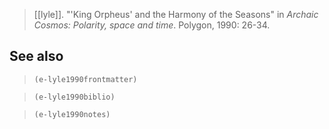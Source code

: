 > [[lyle]]. "'King Orpheus' and the Harmony of the Seasons" in *Archaic Cosmos: Polarity, space and time*. Polygon, 1990: 26-34.
## See also
> `(e-lyle1990frontmatter)`

> `(e-lyle1990biblio)`

> `(e-lyle1990notes)`